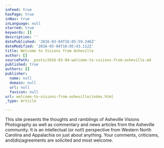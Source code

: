 ```yaml
---
inFeed: true
hasPage: true
inNav: true
inLanguage: null
starred: true
keywords: []
description: ''
datePublished: '2016-03-04T16:05:59.246Z'
dateModified: '2016-03-04T16:05:43.112Z'
title: Welcome to Visions from Asheville
author: []
sourcePath: _posts/2016-03-04-welcome-to-visions-from-asheville.md
published: true
authors: []
publisher:
  name: null
  domain: null
  url: null
  favicon: null
url: welcome-to-visions-from-asheville/index.html
_type: Article

---
```

This site presents the thoughts and ramblings of Asheville Visions Photography as well as commentary and news articles from the Asheville community. It is an intellectual (or not!) perspective from Western North Carolina and Appalachia on just about anything. Your comments, criticisms, and(dis)agreements are solicited and most welcome.